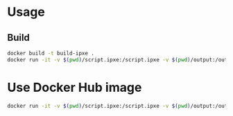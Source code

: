 # Usage

## Build

```bash
docker build -t build-ipxe .
docker run -it -v $(pwd)/script.ipxe:/script.ipxe -v $(pwd)/output:/output build-ipxe
```

# Use Docker Hub image

```bash
docker run -it -v $(pwd)/script.ipxe:/script.ipxe -v $(pwd)/output:/output filoozom/build-ipxe
```
